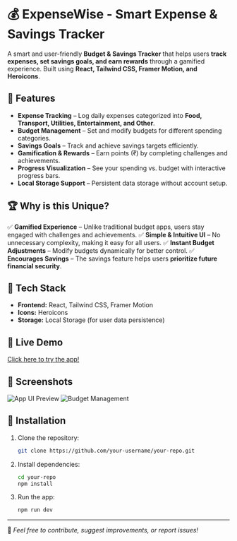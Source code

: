 # 💰 ExpenseWise - Smart Expense & Savings Tracker

A smart and user-friendly **Budget & Savings Tracker** that helps users **track expenses, set savings goals, and earn rewards** through a gamified experience. Built using **React, Tailwind CSS, Framer Motion, and Heroicons**.

## 🌟 Features

- **Expense Tracking** – Log daily expenses categorized into **Food, Transport, Utilities, Entertainment, and Other**.
- **Budget Management** – Set and modify budgets for different spending categories.
- **Savings Goals** – Track and achieve savings targets efficiently.
- **Gamification & Rewards** – Earn points (₹) by completing challenges and achievements.
- **Progress Visualization** – See your spending vs. budget with interactive progress bars.
- **Local Storage Support** – Persistent data storage without account setup.

## 🏆 Why is this Unique?

✅ **Gamified Experience** – Unlike traditional budget apps, users stay engaged with challenges and achievements.
✅ **Simple & Intuitive UI** – No unnecessary complexity, making it easy for all users.
✅ **Instant Budget Adjustments** – Modify budgets dynamically for better control.
✅ **Encourages Savings** – The savings feature helps users **prioritize future financial security**.

## 🔧 Tech Stack

- **Frontend:** React, Tailwind CSS, Framer Motion
- **Icons:** Heroicons
- **Storage:** Local Storage (for user data persistence)

## 🚀 Live Demo

[Click here to try the app!]([link-to-your-demo](https://expense-planner-app.vercel.app/))

## 📸 Screenshots

![App UI Preview](![image](https://github.com/user-attachments/assets/7cbf2304-761b-401b-97d5-6bc80c9e59f8)
)
![Budget Management](![image](https://github.com/user-attachments/assets/b9b97df0-b652-47e3-92b2-a1db30babb4e)
)



## 📌 Installation

1. Clone the repository:
   ```sh
   git clone https://github.com/your-username/your-repo.git
   ```
2. Install dependencies:
   ```sh
   cd your-repo
   npm install
   ```
3. Run the app:
   ```sh
   npm run dev
   ```



---
🔹 *Feel free to contribute, suggest improvements, or report issues!*

